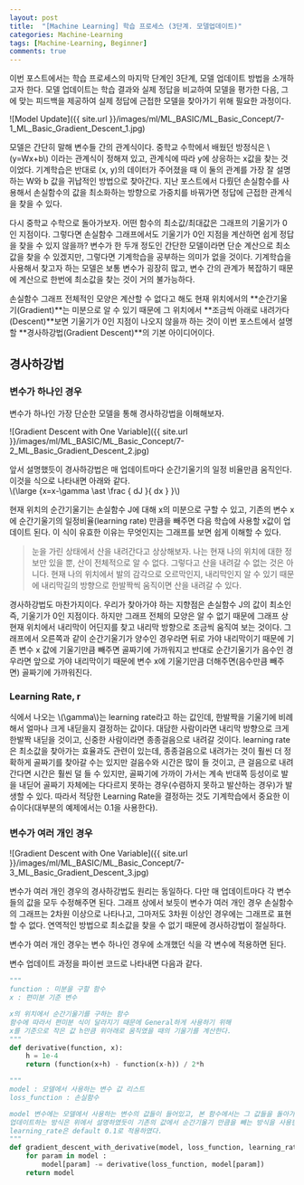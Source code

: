 ```yaml
---
layout: post
title:  "[Machine Learning] 학습 프로세스 (3단계. 모델업데이트)"
categories: Machine-Learning
tags: [Machine-Learning, Beginner]
comments: true
---
```


<script type="text/javascript"  src="https://cdn.mathjax.org/mathjax/latest/MathJax.js?config=TeX-AMS-MML_HTMLorMML"></script>

이번 포스트에서는 학습 프로세스의 마지막 단계인 3단계, 모델 업데이트 방법을 소개하고자 한다. 모델 업데이트는 학습 결과와 실제 정답을 비교하여 모델을 평가한 다음, 그에 맞는 피드백을 제공하여 실제 정답에 근접한 모델을 찾아가기 위해 필요한 과정이다.  

![Model Update]({{ site.url }}/images/ml/ML_BASIC/ML_Basic_Concept/7-1_ML_Basic_Gradient_Descent_1.jpg)  

모델은 간단히 말해 변수들 간의 관계식이다. 중학교 수학에서 배웠던 방정식은 \\(y=Wx+b\\) 이라는 관계식이 정해져 있고, 관계식에 따라 y에 상응하는 x값을 찾는 것이었다. 기계학습은 반대로 (x, y)의 데이터가 주어졌을 때 이 둘의 관계를 가장 잘 설명하는 W와 b 값을 귀납적인 방법으로 찾아간다. 지난 포스트에서 다뤘던 손실함수를 사용해서 손실함수의 값을 최소화하는 방향으로 가중치를 바꿔가면 정답에 근접한 관계식을 찾을 수 있다.  

다시 중학교 수학으로 돌아가보자. 어떤 함수의 최소값/최대값은 그래프의 기울기가 0인 지점이다. 그렇다면 손실함수 그래프에서도 기울기가 0인 지점을 계산하면 쉽게 정답을 찾을 수 있지 않을까? 변수가 한 두개 정도인 간단한 모델이라면 단순 계산으로 최소값을 찾을 수 있겠지만, 그렇다면 기계학습을 공부하는 의미가 없을 것이다. 기계학습을 사용해서 찾고자 하는 모델은 보통 변수가 굉장히 많고, 변수 간의 관계가 복잡하기 때문에 계산으로 한번에 최소값을 찾는 것이 거의 불가능하다.  

손실함수 그래프 전체적인 모양은 계산할 수 없다고 해도 현재 위치에서의 **순간기울기(Gradient)**는 미분으로 알 수 있기 때문에 그 위치에서 **조금씩 아래로 내려가다(Descent)**보면 기울기가 0인 지점이 나오지 않을까 하는 것이 이번 포스트에서 설명할 **경사하강법(Gradient Descent)**의 기본 아이디어이다.  



## 경사하강법
### 변수가 하나인 경우

변수가 하나인 가장 단순한 모델을 통해 경사하강법을 이해해보자.  

![Gradient Descent with One Variable]({{ site.url }}/images/ml/ML_BASIC/ML_Basic_Concept/7-2_ML_Basic_Gradient_Descent_2.jpg)  

앞서 설명했듯이 경사하강법은 매 업데이트마다 순간기울기의 일정 비율만큼 움직인다. 이것을 식으로 나타내면 아래와 같다.  
\\(\large {x=x-\gamma \ast \frac { dJ }{ dx } }\\)  

현재 위치의 순간기울기는 손실함수 J에 대해 x의 미분으로 구할 수 있고, 기존의 변수 x에 순간기울기의 일정비율(learning rate) 만큼을 빼주면 다음 학습에 사용할 x값이 업데이트 된다. 이 식이 유효한 이유는 무엇인지는 그래프를 보면 쉽게 이해할 수 있다.  

> 눈을 가린 상태에서 산을 내려간다고 상상해보자. 나는 현재 나의 위치에 대한 정보만 있을 뿐, 산이 전체적으로 알 수 없다. 그렇다고 산을 내려갈 수 없는 것은 아니다. 현재 나의 위치에서 발의 감각으로 오르막인지, 내리막인지 알 수 있기 때문에 내리막길의 방향으로 한발짝씩 움직이면 산을 내려갈 수 있다.  

경사하강법도 마찬가지이다. 우리가 찾아가야 하는 지향점은 손실함수 J의 값이 최소인 즉, 기울기가 0인 지점이다. 하지만 그래프 전체의 모양은 알 수 없기 때문에 그래프 상 현재 위치에서 내리막이 어딘지를 찾고 내리막 방향으로 조금씩 움직여 보는 것이다. 그래프에서 오른쪽과 같이 순간기울기가 양수인 경우라면 뒤로 가야 내리막이기 때문에 기존 변수 x 값에 기울기만큼 빼주면 골짜기에 가까워지고 반대로 순간기울기가 음수인 경우라면 앞으로 가야 내리막이기 때문에 변수 x에 기울기만큼 더해주면(음수만큼 빼주면) 골짜기에 가까워진다.  

### Learning Rate, r  

식에서 나오는 \\(\gamma\\)는 learning rate라고 하는 값인데, 한발짝을 기울기에 비례해서 얼마나 크게 내딛을지 결정하는 값이다. 대담한 사람이라면 내리막 방향으로 크게 한발짝 내딛을 것이고, 신중한 사람이라면 종종걸음으로 내려갈 것이다. learning rate은 최소값을 찾아가는 효율과도 관련이 있는데, 종종걸음으로 내려가는 것이 훨씬 더 정확하게 골짜기를 찾아갈 수는 있지만 걸음수와 시간은 많이 들 것이고, 큰 걸음으로 내려간다면 시간은 훨씬 덜 들 수 있지만, 골짜기에 가까이 가서는 계속 반대쪽 등성이로 발을 내딛어 골짜기 자체에는 다다르지 못하는 경우(수렴하지 못하고 발산하는 경우)가 발생할 수 있다. 따라서 적당한 Learning Rate을 결정하는 것도 기계학습에서 중요한 이슈이다(대부분의 예제에서는 0.1을 사용한다).  

### 변수가 여러 개인 경우  

![Gradient Descent with One Variable]({{ site.url }}/images/ml/ML_BASIC/ML_Basic_Concept/7-3_ML_Basic_Gradient_Descent_3.jpg)  

변수가 여러 개인 경우의 경사하강법도 원리는 동일하다. 다만 매 업데이트마다 각 변수들의 값을 모두 수정해주면 된다.  그래프 상에서 보듯이 변수가 여러 개인 경우 손실함수의 그래프는 2차원 이상으로 나타나고, 그마저도 3차원 이상인 경우에는 그래프로 표현할 수 없다. 연역적인 방법으로 최소값을 찾을 수 없기 때문에 경사하강법이 절실하다.  

변수가 여러 개인 경우는 변수 하나인 경우에 소개했던 식을 각 변수에 적용하면 된다.  

변수 업데이트 과정을 파이썬 코드로 나타내면 다음과 같다.  
~~~python
"""
function : 미분을 구할 함수
x : 편미분 기준 변수

x의 위치에서 순간기울기를 구하는 함수
함수에 따라서 편미분 식이 달라지기 때문에 General하게 사용하기 위해 
x를 기준으로 작은 값 h만큼 위아래로 움직였을 때의 기울기를 계산한다.
"""
def derivative(function, x):
    h = 1e-4
    return (function(x+h) - function(x-h)) / 2*h

"""
model : 모델에서 사용하는 변수 값 리스트
loss_function : 손실함수

model 변수에는 모델에서 사용하는 변수의 값들이 들어있고, 본 함수에서는 그 값들을 돌아가면서 업데이트하여 리턴한다.
업데이트하는 방식은 위에서 설명하였듯이 기존의 값에서 순간기울기 만큼을 빼는 방식을 사용한다.
learning_rate은 default 0.1로 적용하였다.
"""
def gradient_descent_with_derivative(model, loss_function, learning_rate = 0.1) :
    for param in model :
        model[param] -= derivative(loss_function, model[param])
    return model
~~~
